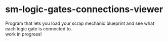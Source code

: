 # sm-logic-gates-connections-viewer
Program that lets you load your scrap mechanic blueprint and see what each logic gate is connected to.\
work in progress!